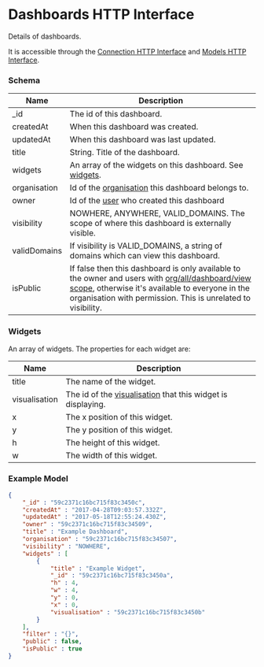 ---
---

# Dashboards HTTP Interface

Details of dashboards.

It is accessible through the [Connection HTTP Interface](../http-connection) and [Models HTTP Interface](../http-models).

### Schema

Name | Description
--- | ---
_id | The id of this dashboard.
createdAt | When this dashboard was created.
updatedAt | When this dashboard was last updated.
title | String. Title of the dashboard.
widgets | An array of the widgets on this dashboard. See [widgets](#widgets).
organisation | Id of the [organisation](../http-organisations#schema) this dashboard belongs to.
owner | Id of the [user](../http-users#schema) who created this dashboard
visibility | NOWHERE, ANYWHERE, VALID_DOMAINS. The scope of where this dashboard is externally visible.
validDomains | If visibility is VALID_DOMAINS, a string of domains which can view this dashboard.
isPublic | If false then this dashboard is only available to the owner and users with [org/all/dashboard/view scope](../http-roles/#organisation-scopes), otherwise it's available to everyone in the organisation with permission. This is unrelated to visibility.

### Widgets

An array of widgets. The properties for each widget are:

Name | Description
--- | ---
title | The name of the widget.
visualisation | The id of the [visualisation](../http-visualisations#schema) that this widget is displaying.
x | The x position of this widget.
y | The y position of this widget.
h | The height of this widget.
w | The width of this widget.

### Example Model

```json
{
	"_id" : "59c2371c16bc715f83c3450c",
	"createdAt" : "2017-04-28T09:03:57.332Z",
	"updatedAt" : "2017-05-18T12:55:24.430Z",
	"owner" : "59c2371c16bc715f83c34509",
	"title" : "Example Dashboard",
	"organisation" : "59c2371c16bc715f83c34507",
	"visibility" : "NOWHERE",
	"widgets" : [
		{
			"title" : "Example Widget",
			"_id" : "59c2371c16bc715f83c3450a",
			"h" : 4,
			"w" : 4,
			"y" : 0,
			"x" : 0,
			"visualisation" : "59c2371c16bc715f83c3450b"
		}
	],
	"filter" : "{}",
	"public" : false,
	"isPublic" : true
}
```
